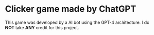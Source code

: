 # Clicker game made by ChatGPT
This game was developed by a AI bot using the GPT-4 architecture. I do **NOT** take **ANY** credit for this project.
